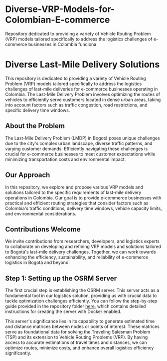 # Diverse-VRP-Models-for-Colombian-E-commerce
Repository dedicated to providing a variety of Vehicle Routing Problem (VRP) models tailored specifically to address the logistics challenges of e-commerce businesses in Colombia
funciona
# Diverse Last-Mile Delivery Solutions 

This repository is dedicated to providing a variety of Vehicle Routing Problem (VRP) models tailored specifically to address the logistics challenges of last-mile deliveries for e-commerce businesses operating in Colombia. The Last-Mile Delivery Problem involves optimizing the routes of vehicles to efficiently serve customers located in dense urban areas, taking into account factors such as traffic congestion, road restrictions, and specific delivery time windows.

## About the Problem
The Last-Mile Delivery Problem (LMDP) in Bogotá poses unique challenges due to the city's complex urban landscape, diverse traffic patterns, and varying customer demands. Efficiently navigating these challenges is crucial for e-commerce businesses to meet customer expectations while minimizing transportation costs and environmental impact.

## Our Approach
In this repository, we explore and propose various VRP models and solutions tailored to the specific requirements of last-mile delivery operations in Colombia. Our goal is to provide e-commerce businesses with practical and efficient routing strategies that consider factors such as Colombia's traffic conditions, delivery time windows, vehicle capacity limits, and environmental considerations.

## Contributions Welcome
We invite contributions from researchers, developers, and logistics experts to collaborate on developing and refining VRP models and solutions tailored to Bogotá's last-mile delivery challenges. Together, we can work towards enhancing the efficiency, sustainability, and reliability of e-commerce logistics in Bogotá and beyond.

## Step 1: Setting up the OSRM Server

The first crucial step is establishing the OSRM server. This server acts as a fundamental tool in our logistics solution, providing us with crucial data to tackle optimization challenges efficiently. You can follow the step-by-step guide provided in the repository folder [here](https://github.com/pablorodn/Diverse-VRP-Models-for-Colombian-E-commerce/tree/main/docker-osrm-server), which contains detailed instructions for creating the server with Docker enabled.

This server's significance lies in its capability to generate estimated time and distance matrices between nodes or points of interest. These matrices serve as foundational data for solving the Traveling Salesman Problem (TSP) and its extension to Vehicle Routing Problems (VRP). By having access to accurate estimations of travel times and distances, we can optimize routes, minimize costs, and enhance overall logistics efficiency significantly.



